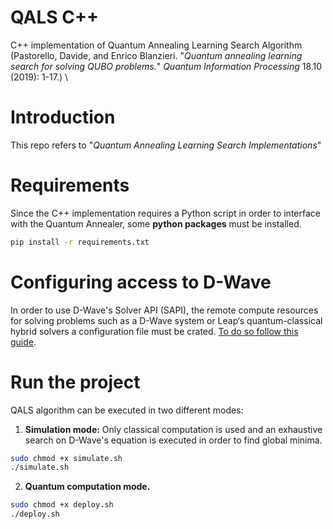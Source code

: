 # QALS C++
C++ implementation of Quantum Annealing Learning Search Algorithm (Pastorello, Davide, and Enrico Blanzieri. "*Quantum annealing learning search for solving QUBO problems.*" *Quantum Information Processing* 18.10 (2019): 1-17.) \

# Introduction
This repo refers to "*Quantum Annealing Learning Search Implementations*"

# Requirements
Since the C++ implementation requires a Python script in order to interface with the Quantum Annealer, some **python packages** must be installed.

```bash
pip install -r requirements.txt
```

# Configuring access to D-Wave
In order to use D-Wave's Solver API (SAPI), the remote compute resources for solving problems such as a D-Wave system or Leap‘s quantum-classical hybrid solvers a configuration file must be crated. [To do so follow this guide](https://docs.ocean.dwavesys.com/en/stable/overview/sapi.html).

# Run the project
QALS algorithm can be executed in two different modes:
1. **Simulation mode:** Only classical computation is used and an exhaustive search on D-Wave's equation is executed in order to find global minima.
```bash
sudo chmod +x simulate.sh
./simulate.sh
```
2. **Quantum computation mode.**
```bash
sudo chmod +x deploy.sh
./deploy.sh
```